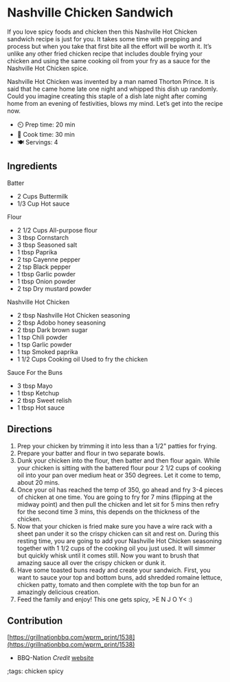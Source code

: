 # Nashville Chicken Sandwich

If you love spicy foods and chicken then this Nashville Hot Chicken sandwich recipe is just for you. It takes some time with prepping and process but when you take that first bite all the effort will be worth it. It’s unlike any other fried chicken recipe that includes double frying your chicken and using the same cooking oil from your fry as a sauce for the Nashville Hot Chicken spice.

Nashville Hot Chicken was invented by a man named Thorton Prince. It is said that he came home late one night and whipped this dish up randomly. Could you imagine creating this staple of a dish late night after coming home from an evening of festivities, blows my mind. Let’s get into the recipe now.

- ⏲️ Prep time: 20 min
- 🍳 Cook time: 30 min
- 🍽️ Servings: 4

## Ingredients

Batter
- 2 Cups Buttermilk
- 1/3 Cup Hot sauce

Flour
- 2 1/2 Cups All-purpose flour
- 3 tbsp Cornstarch
- 3 tbsp Seasoned salt
- 1 tbsp Paprika
- 2 tsp Cayenne pepper
- 2 tsp Black pepper
- 1 tbsp Garlic powder
- 1 tbsp Onion powder
- 2 tsp Dry mustard powder

Nashville Hot Chicken
- 2 tbsp Nashville Hot Chicken seasoning
- 2 tbsp Adobo honey seasoning
- 2 tbsp Dark brown sugar
- 1 tsp Chili powder
- 1 tsp Garlic powder
- 1 tsp Smoked paprika
- 1 1/2 Cups Cooking oil Used to fry the chicken

Sauce For the Buns
- 3 tbsp Mayo
- 1 tbsp Ketchup
- 2 tbsp Sweet relish
- 1 tbsp Hot sauce

## Directions

1. Prep your chicken by trimming it into less than a 1/2" patties for frying.
2. Prepare your batter and flour in two separate bowls.
3. Dunk your chicken into the flour, then batter and then flour again. While your chicken is sitting with the battered flour pour 2 1/2 cups of cooking oil into your pan over medium heat or 350 degrees. Let it come to temp, about 20 mins.
4. Once your oil has reached the temp of 350, go ahead and fry 3-4 pieces of chicken at one time. You are going to fry for 7 mins (flipping at the midway point) and then pull the chicken and let sit for 5 mins then refry for the second time 3 mins, this depends on the thickness of the chicken.
5. Now that your chicken is fried make sure you have a wire rack with a sheet pan under it so the crispy chicken can sit and rest on. During this resting time, you are going to add your Nashville Hot Chicken seasoning together with 1 1/2 cups of the cooking oil you just used. It will simmer but quickly whisk until it comes still. Now you want to brush that amazing sauce all over the crispy chicken or dunk it.
6. Have some toasted buns ready and create your sandwich. First, you want to sauce your top and bottom buns, add shredded romaine lettuce, chicken patty, tomato and then complete with the top bun for an amazingly delicious creation.
7. Feed the family and enjoy! This one gets spicy, >E  N  J  O Y< :)

## Contribution

[https://grillnationbbq.com/wprm_print/1538](https://grillnationbbq.com/wprm_print/1538)

- BBQ-Nation _Credit_ [website](https://grillnationbbq.com/wprm_print/1538)

;tags: chicken spicy
